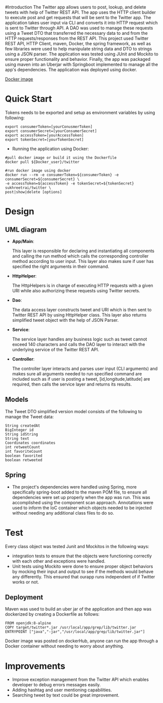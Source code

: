 #Introduction
The Twitter app allows users to post, lookup, and delete tweets with help of Twitter REST API. The app uses the HTTP client builder to execute post and get requests that will be sent to the Twitter app. The application takes user input via CLI and converts it into HTTP request which is sent to Twitter through API. A DAO was used to manage these requests using a Tweet DTO that transferred the necessary data to and from the HTTP requests/responses from the REST API. This project used Twitter REST API, HTTP Client, maven, Docker, the spring framework, as well as few libraries were used to help manipulate string data and DTO to strings using a JSON parser. The application was tested using JUnit and Mockito to ensure proper functionality and behavior. Finally, the app was packaged using maven into an Uberjar with Springboot implemented to manage all the app's dependencies. The application was deployed using docker. 

[Docker image](https://hub.docker.com/repository/docker/sukhreetrai/twitter)

# Quick Start
Tokens needs to be exported and setup as environment variables by using following:
```
export consumerToken=[yourConusmerToken]
export consumerSecret=[yourConsumerSecret]
export accessToken=[yourAccessToken]
export tokenSecret=[yourTokenSecret]
```
- Running the application using Docker:
```
#pull docker image or build it using the Dockerfile
docker pull ${Docker_user}/twitter

#run docker image using docker
docker run --rm -e consumerToken=${consumerToken} -e consumerSecret=${consumerSecret} \
-e accessToken=${accessToken} -e tokenSecret=${tokenSecret} sukhreetrai/twitter \
post|show|delete [options]
```

# Design
## UML diagram

- **App/Main**:

    This layer is responsible for declaring and instantiating all components and calling the run method which calls the corresponding controller method according to user input. This layer also makes sure if user has specified the right arguments in their command. 

- **HttpHelper**:

    The HttpHelpers is in charge of executing HTTP requests with a given URI while also authorizing these requests using Twitter secrets.

- **Dao**:

    The data access layer constructs tweet and URI which is then sent to Twitter REST API by using HttpHelper class. This layer also returns simplified tweet object with the help of JSON Parser.

- **Service**:

    The service layer handles any business logic such as tweet cannot exceed 140 characters and calls the DAO layer to interact with the underlying service of the Twitter REST API.

- **Controller**:

    The controller layer interacts and parses user input (CLI arguments) and makes sure all arguments needed to run specified command are included such as if user is posting a tweet, [id,longitude,latitude] are required, then calls the service layer and returns its results.

## Models
The Tweet DTO simplified version model consists of the following to manage the Tweet data:
```
String createdAt
BigInteger id
String idString
String text
Coordinates coordinates
int retweetCount
int favoriteCount
boolean favorited
boolean retweeted
```
## Spring
- The project's dependencies were handled using Spring, more specifically spring-boot added to the maven POM file, to ensure all dependencies were set up properly when the app was run. This was accomplished using the component scan approach. Annotations were used to inform the IoC container which objects needed to be injected without needing any additional class files to do so. 

# Test
Every class object was tested Junit and Mockitos in the following ways:
- integration tests to ensure that the objects were functioning correctly with each other and exceptions were handled.
- Unit tests using Mockito were done to ensure proper object behaviors by mocking their input and output to see if the methods would behave any differently. This ensured that ourapp runs independent of if Twitter works or not. 

## Deployment
Maven was used to build an uber jar of the application and then app was dockerized by creating a Dockerfile as follows:
```
FROM openjdk:8-alpine
COPY target/twitter*.jar /usr/local/app/grep/lib/twitter.jar
ENTRYPOINT ["java","-jar","/usr/local/app/grep/lib/twitter.jar"]
```
Docker image was posted on dockerHub, anyone can run the app through a Docker container without needing to worry about anything.

# Improvements
- Improve exception management from the Twitter API which enables developer to debug errors messages easily.
- Adding hashtag and user mentioning capabilities.
- Searching tweet by text could be great improvement.

